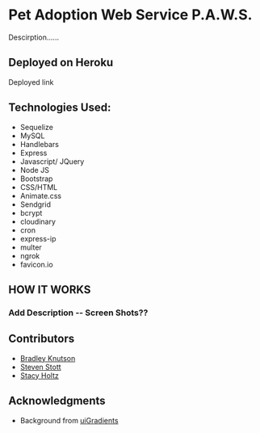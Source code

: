 # Pet Adoption Web Service P.A.W.S.

Descirption......

## Deployed on Heroku 
Deployed link


## Technologies Used: 

  * Sequelize
  * MySQL
  * Handlebars
  * Express 
  * Javascript/ JQuery 
  * Node JS
  * Bootstrap 
  * CSS/HTML
  * Animate.css
  * Sendgrid
  * bcrypt
  * cloudinary
  * cron
  * express-ip
  * multer
  * ngrok
  * favicon.io

## HOW IT WORKS

### Add Description -- Screen Shots??


## Contributors
* [Bradley Knutson](https://github.com/bradleyknutson)
* [Steven Stott](https://github.com/sstott09)
* [Stacy Holtz](https://github.com/stacyholtz6)

## Acknowledgments
* Background from [uiGradients](https://uigradients.com/)
